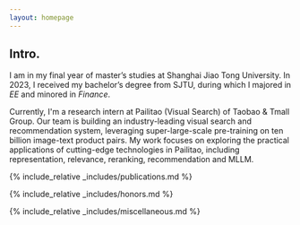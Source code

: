 ```yaml
---
layout: homepage
---
```


## Intro.
I am in my final year of master’s studies at Shanghai Jiao Tong University. In 2023, I received my bachelor’s degree from SJTU, during which I majored in _EE_ and minored in _Finance_.

Currently, I'm a research intern at Pailitao (Visual Search) of Taobao & Tmall Group. Our team is building an industry-leading visual search and recommendation system, leveraging super-large-scale pre-training on ten billion image-text product pairs. My work focuses on exploring the practical applications of cutting-edge technologies in Pailitao, including representation, relevance, reranking, recommendation and MLLM.

{% include_relative _includes/publications.md %}

{% include_relative _includes/honors.md %}

{% include_relative _includes/miscellaneous.md %}


<script language="Javascript"> var date = new Date(document.lastModified); document.write("Updated: " + date.toLocaleDateString()); </script>
